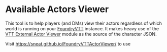# Available Actors Viewer

This tool is to help players (and DMs) view their actors regardless of which world is running on your [FoundryVTT](https://foundryvtt.com/) instance. It makes heavy use of the [VTT External Actor Viewer](https://foundryvtt.com/packages/externalactor/) module as the source of the character JSON.

Visit https://sneat.github.io/FoundryVTTActorViewer/ to use

